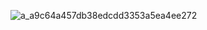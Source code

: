 
<!-- <p>Profilin tıklanma sayısı:</p>
 <img src="https://profile-counter.glitch.me/{Tantoony}/count.svg" />
 <p>Sadece gösteriş olsun diye bunu kaldırmadım</p> -->
 ![a_a9c64a457db38edcdd3353a5ea4ee272](https://github.com/Tantoony/Tantoony/assets/64890076/2459dc46-da35-4c04-bc4b-5d9474a7393d)

